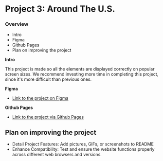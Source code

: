# Project 3: Around The U.S.

### Overview

- Intro
- Figma
- Github Pages
- Plan on improving the project

**Intro**

This project is made so all the elements are displayed correctly on popular screen sizes. We recommend investing more time in completing this project, since it's more difficult than previous ones.

**Figma**

- [Link to the project on Figma](https://www.figma.com/file/ii4xxsJ0ghevUOcssTlHZv/Sprint-3%3A-Around-the-US?node-id=0%3A1)

**Github Pages**

- [Link to the project via Github Pages](https://robpedrak.github.io/se_project_aroundtheus)

## Plan on improving the project

- Detail Project Features: Add pictures, GIFs, or screenshots to README
- Enhance Compatibility: Test and ensure the website functions properly across different web browsers and versions.
